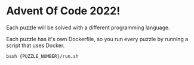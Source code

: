 # Advent Of Code 2022!

Each puzzle will be solved with a different programming language.

Each puzzle has it's own Dockerfile, so you run every puzzle by running a script that uses Docker.

`bash {PUZZLE_NUMBER}/run.sh`
